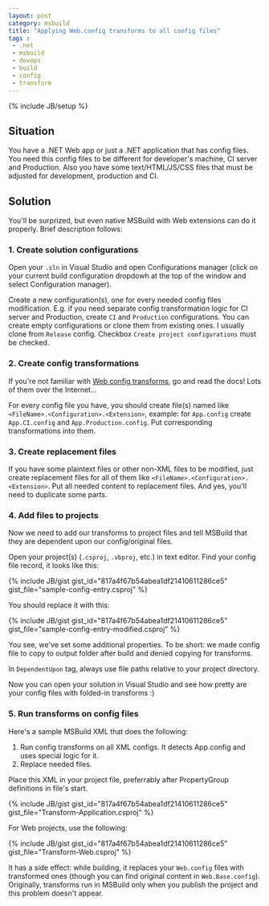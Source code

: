 ```yaml
---
layout: post
category: msbuild
title: "Applying Web.config transforms to all config files"
tags :
 - .net
 - msbuild
 - devops
 - build
 - config
 - transform
---
```

{% include JB/setup %}

## Situation

You have a .NET Web app or just a .NET application that has config files. You need this config files to be different for developer's machine, CI server and Production. Also you have some text/HTML/JS/CSS files that must be adjusted for development, production and CI.

## Solution

You'll be surprized, but even native MSBuild with Web extensions can do it properly. Brief description follows:

### 1. Create solution configurations

Open your `.sln` in Visual Studio and open Configurations manager (click on your current build configuration dropdowh at the top of the window and select Configuration manager).

Create a new configuration(s), one for every needed config files modification. E.g. if you need separate config transformation logic for CI server and Production, create `CI` and `Production` configurations. You can create empty configurations or clone them from existing ones. I usually clone from `Release` config. Checkbox `Create project configurations` must be checked.

### 2. Create config transformations

If you're not familiar with [Web config transforms](https://msdn.microsoft.com/en-us/library/dd465326(v=vs.110).aspx), go and read the docs! Lots of them over the Internet...

For every config file you have, you should create file(s) named like `<FileName>.<Configuration>.<Extension>`, example: for `App.config` create `App.CI.config` and `App.Production.config`. Put corresponding transformations into them.

### 3. Create replacement files

If you have some plaintext files or other non-XML files to be modified, just create replacement files for all of them like `<FileName>.<Configuration>.<Extension>`. Put all needed content to replacement files. And yes, you'll need to duplicate some parts.

### 4. Add files to projects

Now we need to add our transforms to project files and tell MSBuild that they are dependent upon our config/original files.

Open your project(s) (`.csproj`, `.vbproj`, etc.) in text editor. Find your config file record, it looks like this:

{% include JB/gist gist_id="817a4f67b54abea1df21410611286ce5" gist_file="sample-config-entry.csproj" %}

You should replace it with this:

{% include JB/gist gist_id="817a4f67b54abea1df21410611286ce5" gist_file="sample-config-entry-modified.csproj" %}

You see, we've set some additional properties. To be short: we made config file to copy to output folder after build and denied copying for transforms.

In `DependentUpon` tag, always use file paths relative to your project directory.

Now you can open your solution in Visual Studio and see how pretty are your config files with folded-in transforms :)

### 5. Run transforms on config files

Here's a sample MSBuild XML that does the following:

1. Run config transforms on all XML configs. It detects App.config and uses special logic for it.
2. Replace needed files.

Place this XML in your project file, preferrably after PropertyGroup definitions in file's start.

{% include JB/gist gist_id="817a4f67b54abea1df21410611286ce5" gist_file="Transform-Application.csproj" %}

For Web projects, use the following:

{% include JB/gist gist_id="817a4f67b54abea1df21410611286ce5" gist_file="Transform-Web.csproj" %}

It has a side effect: while building, it replaces your `Web.config` files with transformed ones (though you can find original content in `Web.Base.config`). Originally, transforms run in MSBuild only when you publish the project and this problem doesn't appear. 
